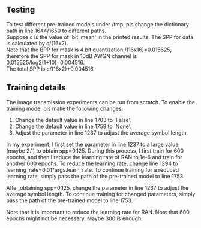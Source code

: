 ## Testing 
To test different pre-trained models under /tmp, pls change the dictionary path in line 1644/1650 to different paths.
<br>
Suppose c is the value of 'bit_mean' in the printed results. The SPP for data is calculated by c/(16x2).
<br>
Note that the BPP for mask is 4 bit quantization /(16x16)=0.015625, therefore the SPP for mask in 10dB AWGN channel is 0.015625/log2(1+10)=0.004516.
<br>
The total SPP is c/(16x2)+0.004516.

## Training details
The image transmission experiments can be run from scratch. To enable the training mode, pls make the following changes:
1. Change the default value in line 1703 to 'False'.
2. Change the default value in line 1759 to 'None'.
3. Adjust the parameter in line 1237 to adjust the average symbol length.

In my experiment, I first set the parameter in line 1237 to a large value (maybe 2.1) to obtain spp=0.125. 
During this process, I first train for 600 epochs, and then I reduce the learning rate of RAN to 1e-6 and train for another 600 epochs. To reduce the learning rate, change line 1394 to learning_rate=0.01*args.learn_rate. 
To continue training for a reduced learning rate, simply pass the path of the pre-trained model to line 1753.

After obtaining spp=0.125, change the parameter in line 1237 to adjust the average symbol length. To continue training for changed parameters, simply pass the path of the pre-trained model to line 1753. 

Note that it is important to reduce the learning rate for RAN. 
Note that 600 epochs might not be necessary. Maybe 300 is enough.
